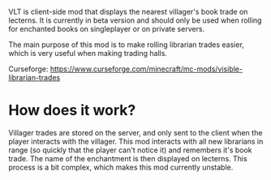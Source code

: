 VLT is client-side mod that displays the nearest villager's book trade on lecterns. It is currently in beta version and should only be used when rolling for enchanted books on singleplayer or on private servers.

The main purpose of this mod is to make rolling librarian trades easier, which is very useful when making trading halls.

Curseforge: https://www.curseforge.com/minecraft/mc-mods/visible-librarian-trades

# How does it work?

Villager trades are stored on the server, and only sent to the client when the player interacts with the villager. This mod interacts with all new librarians in range (so quickly that the player can't notice it) and remembers it's book trade. The name of the enchantment is then displayed on lecterns.
This process is a bit complex, which makes this mod currently unstable.


